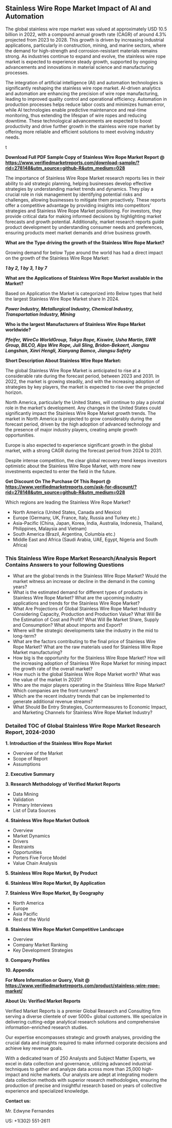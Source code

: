 <h2>Stainless Wire Rope Market Impact of AI and Automation</h2><p>The global stainless wire rope market was valued at approximately USD 10.5 billion in 2022, with a compound annual growth rate (CAGR) of around 4.3% projected from 2023 to 2028. This growth is driven by increasing industrial applications, particularly in construction, mining, and marine sectors, where the demand for high-strength and corrosion-resistant materials remains strong. As industries continue to expand and evolve, the stainless wire rope market is expected to experience steady growth, supported by ongoing advancements and innovations in material science and manufacturing processes.</p><p>The integration of artificial intelligence (AI) and automation technologies is significantly reshaping the stainless wire rope market. AI-driven analytics and automation are enhancing the precision of wire rope manufacturing, leading to improved quality control and operational efficiency. Automation in production processes helps reduce labor costs and minimizes human error, while AI technologies enable predictive maintenance and real-time monitoring, thus extending the lifespan of wire ropes and reducing downtime. These technological advancements are expected to boost productivity and drive further growth in the stainless wire rope market by offering more reliable and efficient solutions to meet evolving industry needs.</p>t</p><p id="" class=""><strong>Download Full PDF Sample Copy of Stainless Wire Rope Market Report @ <a href="https://www.verifiedmarketreports.com/download-sample/?rid=278148&utm_source=github-R&utm_medium=028" target="_blank">https://www.verifiedmarketreports.com/download-sample/?rid=278148&utm_source=github-R&utm_medium=028</a></strong></p><p>The importance of&nbsp;Stainless Wire Rope Market research reports lies in their ability to aid strategic planning, helping businesses develop effective strategies by understanding market trends and dynamics. They play a crucial role in risk management by identifying potential risks and challenges, allowing businesses to mitigate them proactively. These reports offer a competitive advantage by providing insights into competitors' strategies and Stainless Wire Rope Market positioning. For investors, they provide critical data for making informed decisions by highlighting market forecasts and growth potential. Additionally, market research reports guide product development by understanding consumer needs and preferences, ensuring products meet market demands and drive business growth.</p><p><strong>What are the&nbsp;Type driving the growth of the Stainless Wire Rope Market?</strong></p><p id="" class="">Growing demand for below Type around the world has had a direct impact on the growth of the Stainless Wire Rope Market:</p><em><strong>1 by 2, 1 by 3, 1 by 7</strong></em></p><strong>What are the&nbsp;Applications&nbsp;of Stainless Wire Rope Market available in the Market?</strong></p><p id="" class="">Based on Application the Market is categorized into Below types that held the largest Stainless Wire Rope Market share In 2024.</p><em><strong>Power Industry, Metallurgical Industry, Chemical Industry, Transportation Industry, Mining</strong></em></p><strong>Who is the largest Manufacturers of Stainless Wire Rope Market worldwide?</strong></p><p><em><strong>Pfeifer, WireCo WorldGroup, Tokyo Rope, Kiswire, Usha Martin, SWR Group, BILCO, Alps Wire Rope, Juli Sling, Bridon-Bekaert, Jiangsu Langshan, Xinri Hengli, Xianyang Bamco, Jiangsu Safety</strong></em></p><p id="" class=""><strong>Short Description About Stainless Wire Rope Market:</strong></p><p>The global Stainless Wire Rope Market is anticipated to rise at a considerable rate during the forecast period, between 2023 and 2031. In 2022, the market is growing steadily, and with the increasing adoption of strategies by key players, the market is expected to rise over the projected horizon.</p><p>North America, particularly the United States, will continue to play a pivotal role in the market's development. Any changes in the United States could significantly impact the Stainless Wire Rope Market growth trends. The market in North America is projected to grow considerably during the forecast period, driven by the high adoption of advanced technology and the presence of major industry players, creating ample growth opportunities.</p><p>Europe is also expected to experience significant growth in the global market, with a strong CAGR during the forecast period from 2024 to 2031.</p><p>Despite intense competition, the clear global recovery trend keeps investors optimistic about the Stainless Wire Rope Market, with more new investments expected to enter the field in the future.</p><p id="" class=""><strong>Get Discount On The Purchase Of This Report @ <a href="https://www.verifiedmarketreports.com/ask-for-discount/?rid=278148&utm_source=github-R&utm_medium=028" target="_blank">https://www.verifiedmarketreports.com/ask-for-discount/?rid=278148&utm_source=github-R&utm_medium=028</a></strong></p>Which regions are leading the Stainless Wire Rope Market?</p><ul><li>North America (United States, Canada and Mexico)</li><li>Europe (Germany, UK, France, Italy, Russia and Turkey etc.)</li><li>Asia-Pacific (China, Japan, Korea, India, Australia, Indonesia, Thailand, Philippines, Malaysia and Vietnam)</li><li>South America (Brazil, Argentina, Columbia etc.)</li><li>Middle East and Africa (Saudi Arabia, UAE, Egypt, Nigeria and South Africa)</li></ul><h3 id="" class="">This Stainless Wire Rope Market Research/Analysis Report Contains Answers to your following Questions</h3><ul><li>What are the global trends in the Stainless Wire Rope Market? Would the market witness an increase or decline in the demand in the coming years?</li><li>What is the estimated demand for different types of products in Stainless Wire Rope Market? What are the upcoming industry applications and trends for the Stainless Wire Rope Market?</li><li>What Are Projections of Global Stainless Wire Rope Market Industry Considering Capacity, Production and Production Value? What Will Be the Estimation of Cost and Profit? What Will Be Market Share, Supply and Consumption? What about imports and Export?</li><li>Where will the strategic developments take the industry in the mid to long-term?</li><li>What are the factors contributing to the final price of Stainless Wire Rope Market? What are the raw materials used for Stainless Wire Rope Market manufacturing?</li><li>How big is the opportunity for the Stainless Wire Rope Market? How will the increasing adoption of Stainless Wire Rope Market for mining impact the growth rate of the overall market?</li><li>How much is the global Stainless Wire Rope Market worth? What was the value of the market In 2020?</li><li>Who are the major players operating in the Stainless Wire Rope Market? Which companies are the front runners?</li><li>Which are the recent industry trends that can be implemented to generate additional revenue streams?</li><li>What Should Be Entry Strategies, Countermeasures to Economic Impact, and Marketing Channels for Stainless Wire Rope Market Industry?</li></ul><h3 id="" class="">Detailed TOC of Global Stainless Wire Rope Market Research Report, 2024-2030</h3><p id="" class=""><strong>1. Introduction of the Stainless Wire Rope Market</strong></p><ul><li>Overview of the Market</li><li>Scope of Report</li><li>Assumptions</li></ul><p id="" class=""><strong>2. Executive Summary</strong></p><p id="" class=""><strong>3. Research Methodology of Verified Market Reports</strong></p><ul><li>Data Mining</li><li>Validation</li><li>Primary Interviews</li><li>List of Data Sources</li></ul><p id="" class=""><strong>4. Stainless Wire Rope Market Outlook</strong></p><ul><li>Overview</li><li>Market Dynamics</li><li>Drivers</li><li>Restraints</li><li>Opportunities</li><li>Porters Five Force Model</li><li>Value Chain Analysis</li></ul><p id="" class=""><strong>5. Stainless Wire Rope Market, By Product</strong></p><p id="" class=""><strong>6. Stainless Wire Rope Market, By Application</strong></p><p id="" class=""><strong>7. Stainless Wire Rope Market, By Geography</strong></p><ul><li>North America</li><li>Europe</li><li>Asia Pacific</li><li>Rest of the World</li></ul><p id="" class=""><strong>8. Stainless Wire Rope Market Competitive Landscape</strong></p><ul><li>Overview</li><li>Company Market Ranking</li><li>Key Development Strategies</li></ul><p id="" class=""><strong>9. Company Profiles</strong></p><p id="" class=""><strong>10. Appendix</strong></p><p id="" class=""><strong>For More Information or Query, Visit @ <a href="https://www.verifiedmarketreports.com/product/stainless-wire-rope-market/" target="_blank">https://www.verifiedmarketreports.com/product/stainless-wire-rope-market/</a></strong></p><p id="" class=""><strong>About Us: Verified Market Reports</strong></p><p id="" class="">Verified Market Reports is a premier Global Research and Consulting firm serving a diverse clientele of over 5000+ global customers. We specialize in delivering cutting-edge analytical research solutions and comprehensive information-enriched research studies.</p><p id="" class="">Our expertise encompasses strategic and growth analyses, providing the crucial data and insights required to make informed corporate decisions and achieve key revenue goals.</p><p id="" class="">With a dedicated team of 250 Analysts and Subject Matter Experts, we excel in data collection and governance, utilizing advanced industrial techniques to gather and analyze data across more than 25,000 high-impact and niche markets. Our analysts are adept at integrating modern data collection methods with superior research methodologies, ensuring the production of precise and insightful research based on years of collective experience and specialized knowledge.</p><p id="" class=""><strong>Contact us:</strong></p><p id="" class="">Mr. Edwyne Fernandes</p><p id="" class="">US: +1(302) 551-2611</p>